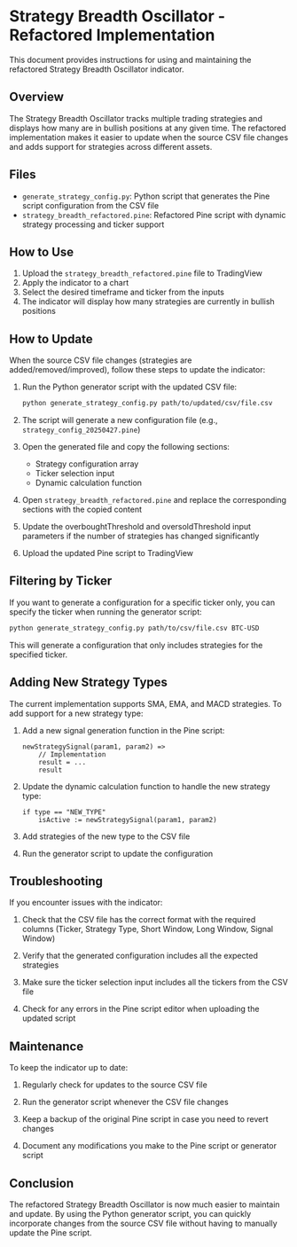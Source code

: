 # Strategy Breadth Oscillator - Refactored Implementation

This document provides instructions for using and maintaining the refactored Strategy Breadth Oscillator indicator.

## Overview

The Strategy Breadth Oscillator tracks multiple trading strategies and displays how many are in bullish positions at any given time. The refactored implementation makes it easier to update when the source CSV file changes and adds support for strategies across different assets.

## Files

- `generate_strategy_config.py`: Python script that generates the Pine script configuration from the CSV file
- `strategy_breadth_refactored.pine`: Refactored Pine script with dynamic strategy processing and ticker support

## How to Use

1. Upload the `strategy_breadth_refactored.pine` file to TradingView
2. Apply the indicator to a chart
3. Select the desired timeframe and ticker from the inputs
4. The indicator will display how many strategies are currently in bullish positions

## How to Update

When the source CSV file changes (strategies are added/removed/improved), follow these steps to update the indicator:

1. Run the Python generator script with the updated CSV file:
   ```bash
   python generate_strategy_config.py path/to/updated/csv/file.csv
   ```

2. The script will generate a new configuration file (e.g., `strategy_config_20250427.pine`)

3. Open the generated file and copy the following sections:
   - Strategy configuration array
   - Ticker selection input
   - Dynamic calculation function

4. Open `strategy_breadth_refactored.pine` and replace the corresponding sections with the copied content

5. Update the overboughtThreshold and oversoldThreshold input parameters if the number of strategies has changed significantly

6. Upload the updated Pine script to TradingView

## Filtering by Ticker

If you want to generate a configuration for a specific ticker only, you can specify the ticker when running the generator script:

```bash
python generate_strategy_config.py path/to/csv/file.csv BTC-USD
```

This will generate a configuration that only includes strategies for the specified ticker.

## Adding New Strategy Types

The current implementation supports SMA, EMA, and MACD strategies. To add support for a new strategy type:

1. Add a new signal generation function in the Pine script:
   ```pine
   newStrategySignal(param1, param2) =>
       // Implementation
       result = ...
       result
   ```

2. Update the dynamic calculation function to handle the new strategy type:
   ```pine
   if type == "NEW_TYPE"
       isActive := newStrategySignal(param1, param2)
   ```

3. Add strategies of the new type to the CSV file

4. Run the generator script to update the configuration

## Troubleshooting

If you encounter issues with the indicator:

1. Check that the CSV file has the correct format with the required columns (Ticker, Strategy Type, Short Window, Long Window, Signal Window)

2. Verify that the generated configuration includes all the expected strategies

3. Make sure the ticker selection input includes all the tickers from the CSV file

4. Check for any errors in the Pine script editor when uploading the updated script

## Maintenance

To keep the indicator up to date:

1. Regularly check for updates to the source CSV file

2. Run the generator script whenever the CSV file changes

3. Keep a backup of the original Pine script in case you need to revert changes

4. Document any modifications you make to the Pine script or generator script

## Conclusion

The refactored Strategy Breadth Oscillator is now much easier to maintain and update. By using the Python generator script, you can quickly incorporate changes from the source CSV file without having to manually update the Pine script.
